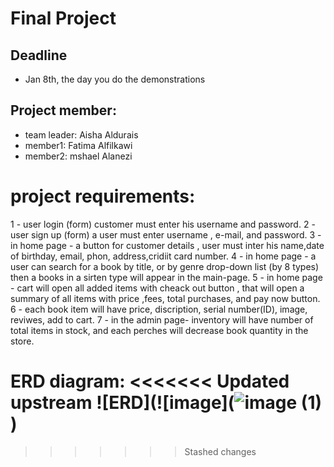 # Final Project
## Deadline
- Jan 8th, the day you do the demonstrations

## Project member:
  - team leader: Aisha Aldurais
  - member1: Fatima Alfilkawi
  - member2: mshael Alanezi
  
# project requirements:

1 -  user login (form) customer must enter his username and password.
2 -  user sign up (form) a user must enter username , e-mail, and password.
3 -  in home page - a button for customer details , user must inter his name,date of birthday, email, phon, address,cridiit card number.
4 -  in home page - a user can search for a book by title, or by genre drop-down list (by 8 types) then a books in a sirten type will appear in the main-page.
5 -  in home page -  cart will open all added items with cheack out button , that will open a summary of all items with price ,fees, total purchases, and pay now button.
6 -  each book item will have price, discription, serial number(ID), image, reviwes, add to cart.
7 -  in the admin page- inventory will have number of total items in stock, and each perches will decrease book quantity in the store. 



ERD diagram:
<<<<<<< Updated upstream
![ERD](![image](![image (1)](https://user-images.githubusercontent.com/93175552/147390656-f587f13d-557e-4145-b2ab-159984892cbf.png)
)
=======

>>>>>>> Stashed changes
